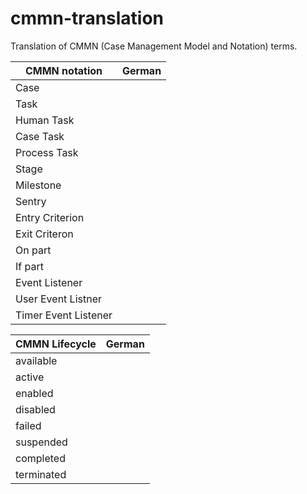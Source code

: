 cmmn-translation
================

Translation of CMMN (Case Management Model and Notation) terms.

CMMN notation        | German
-------------------- | -------------
Case                 |  
Task                 |
Human Task           |
Case Task            |
Process Task         |
Stage                |
Milestone            |
Sentry               |
Entry Criterion      |
Exit Criteron        |
On part              |
If part              |
Event Listener       |
User Event Listner   |
Timer Event Listener |


CMMN Lifecycle  | German
--------------- | --------------
available       |
active          |
enabled         |  
disabled        |
failed          |
suspended       |
completed       |
terminated      |



